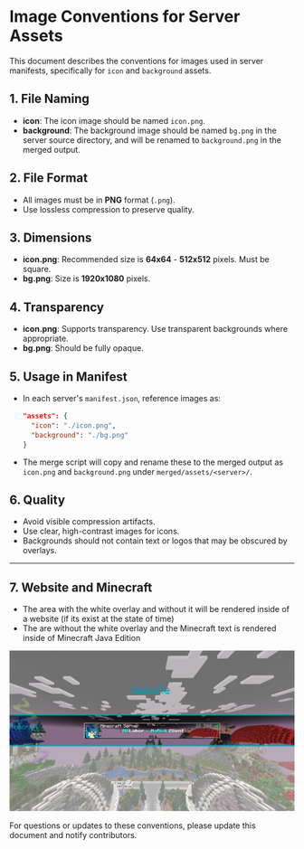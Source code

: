 # Image Conventions for Server Assets

This document describes the conventions for images used in server manifests, specifically for `icon` and `background` assets.

## 1. File Naming
- **icon**: The icon image should be named `icon.png`.
- **background**: The background image should be named `bg.png` in the server source directory, and will be renamed to `background.png` in the merged output.

## 2. File Format
- All images must be in **PNG** format (`.png`).
- Use lossless compression to preserve quality.

## 3. Dimensions
- **icon.png**: Recommended size is **64x64** - **512x512** pixels. Must be square.
- **bg.png**: Size is **1920x1080** pixels.

## 4. Transparency
- **icon.png**: Supports transparency. Use transparent backgrounds where appropriate.
- **bg.png**: Should be fully opaque.

## 5. Usage in Manifest
- In each server's `manifest.json`, reference images as:
  ```json
  "assets": {
    "icon": "./icon.png",
    "background": "./bg.png"
  }
  ```
- The merge script will copy and rename these to the merged output as `icon.png` and `background.png` under `merged/assets/<server>/`.

## 6. Quality
- Avoid visible compression artifacts.
- Use clear, high-contrast images for icons.
- Backgrounds should not contain text or logos that may be obscured by overlays.

---

## 7. Website and Minecraft
- The area with the white overlay and without it will be rendered inside of a website (if its exist at the state of time)
- The are without the white overlay and the Minecraft text is rendered inside of Minecraft Java Edition

![example](assets/example.png)

For questions or updates to these conventions, please update this document and notify contributors.

